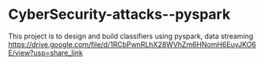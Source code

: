# CyberSecurity-attacks--pyspark
This project is to design and build classifiers using pyspark, data streaming
https://drive.google.com/file/d/1RCbPwnRLhX28WVhZm6HNomH6EuyJKO6E/view?usp=share_link
